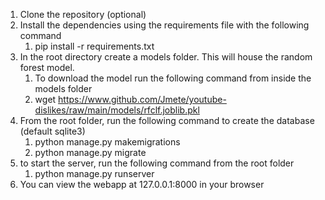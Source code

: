1. Clone the repository (optional)
2. Install the dependencies using the requirements file with the following command
   1.  pip install -r requirements.txt
3. In the root directory create a models folder. This will house the random forest model.
   1. To download the model run the following command from inside the models folder
   2. wget https://www.github.com/Jmete/youtube-dislikes/raw/main/models/rfclf.joblib.pkl
4. From the root folder, run the following command to create the database (default sqlite3)
   1. python manage.py makemigrations
   2. python manage.py migrate
5. to start the server, run the following command from the root folder
   1. python manage.py runserver
6. You can view the webapp at 127.0.0.1:8000 in your browser